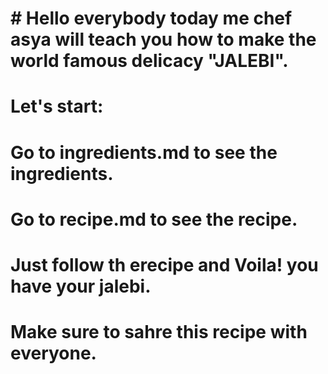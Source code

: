 # # Hello everybody today me chef asya will teach you how to make the world famous delicacy "JALEBI".
# Let's start:
# Go to ingredients.md to see the ingredients.
# Go to recipe.md to see the recipe.
# Just follow th erecipe and Voila! you have your jalebi.
# Make sure to sahre this recipe with everyone.

